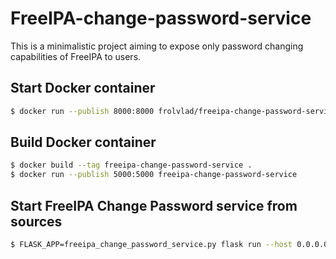 FreeIPA-change-password-service
===============================

This is a minimalistic project aiming to expose only password changing capabilities of FreeIPA to
users.


Start Docker container
----------------------

```bash
$ docker run --publish 8000:8000 frolvlad/freeipa-change-password-service
```


Build Docker container
----------------------

```bash
$ docker build --tag freeipa-change-password-service .
$ docker run --publish 5000:5000 freeipa-change-password-service
```


Start FreeIPA Change Password service from sources
--------------------------------------------------

```bash
$ FLASK_APP=freeipa_change_password_service.py flask run --host 0.0.0.0
```
